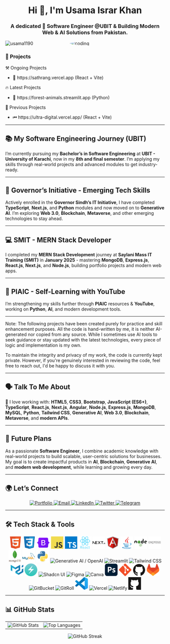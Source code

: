 <h1 align="center">Hi 👋, I'm Usama Israr Khan</h1>
<h3 align="center">A dedicated 🤖 Software Engineer @UBIT & Building Modern Web & AI Solutions from Pakistan.</h3>

<img align="right" style="border-radius: 50%;" width="300px" alt="coding" src="https://github.com/user-attachments/assets/b2e25a22-f4ca-4af3-a294-b33ac7c022c8">

<p align="left">
  <img src="https://komarev.com/ghpvc/?username=usama1190&label=Profile%20views&color=0e75b6&style=flat" alt="usama1190" />
</p>

<h3>🧩 Projects</h3>

<p>⚒️ Ongoing Projects</p>

<ul>
  <li>📌 https://sathrang.vercel.app (React + Vite)</li>
</ul>

<p>🔥 Latest Projects</p>

<ul>
  <li>🔴 https://forest-animals.streamlit.app (Python)</li>
</ul>

<p>🔮 Previous Projects</p>

<ul>
  <li>⏮ https://ultra-digital.vercel.app/ (React + Vite)</li>
</ul>        
          
---     

## 📚 My Software Engineering Journey (UBIT)

I’m currently pursuing my **Bachelor’s in Software Engineering** at **UBIT - University of Karachi**, now in my **8th and final semester**. I’m applying my skills through real-world projects and advanced modules to get industry-ready.

---

## 🚀 Governor’s Initiative - Emerging Tech Skills

Actively enrolled in the **Governor Sindh’s IT Initiative**, I have completed **TypeScript**, **Next.js**, and **Python** modules and now moved on to **Generative AI**. I’m exploring **Web 3.0**, **Blockchain**, **Metaverse**, and other emerging technologies to stay ahead.

---

## 💻 SMIT - MERN Stack Developer

I completed my **MERN Stack Development** journey at **Saylani Mass IT Training (SMIT)** in **January 2025** - mastering **MongoDB**, **Express.js**, **React.js**, **Next.js**, and **Node.js**, building portfolio projects and modern web apps.

---

## 🎥 PIAIC - Self-Learning with YouTube

I’m strengthening my skills further through **PIAIC** resources & **YouTube**, working on **Python**, **AI**, and modern development tools.

---


Note: The following projects have been created purely for practice and skill enhancement purposes. All the code is hand-written by me, it is neither AI-generated nor copied from any source. While I sometimes use AI tools to seek guidance or stay updated with the latest technologies, every piece of logic and implementation is my own.

To maintain the integrity and privacy of my work, the code is currently kept private. However, if you're genuinely interested in reviewing the code, feel free to reach out, I'd be happy to discuss it with you.

---

## 🗣️ Talk To Me About

💬 I love working with: **HTML5**, **CSS3**, **Bootstrap**, **JavaScript (ES6+)**, **TypeScript**, **React.js**, **Next.js**, **Angular**, **Node.js**, **Express.js**, **MongoDB**, **MySQL**, **Python**, **Tailwind CSS**, **Generative AI**, **Web 3.0**, **Blockchain**, **Metaverse**, and **modern APIs**.

---

## 🎯 Future Plans

As a passionate **Software Engineer**, I combine academic knowledge with real-world projects to build scalable, user-centric solutions for businesses. My goal is to create impactful products in **AI**, **Blockchain**, **Generative AI**, and **modern web development**, while learning and growing every day.

---

## 🌍 Let’s Connect

<div align="center">
  <a href="https://usamaisrar1190-portfolio-website.netlify.app/" target="_blank">
    <img src="https://img.shields.io/badge/-Portfolio-0D1117?style=for-the-badge&logo=google-chrome&logoColor=00AFFF" alt="Portfolio">
  </a>
  <a href="mailto:usamaisrar1190@gmail.com" target="_blank">
    <img src="https://img.shields.io/badge/-Email-0D1117?style=for-the-badge&logo=gmail&logoColor=FF5733" alt="Email">
  </a>
  <a href="https://www.linkedin.com/in/usama-israr-khan" target="_blank">
    <img src="https://img.shields.io/badge/-LinkedIn-0D1117?style=for-the-badge&logo=linkedin&logoColor=0A66C2" alt="LinkedIn">
  </a>
  <a href="https://twitter.com/usama-israr-khan" target="_blank">
    <img src="https://img.shields.io/badge/-Twitter-0D1117?style=for-the-badge&logo=twitter&logoColor=1DA1F2" alt="Twitter">
  </a>
  <a href="https://t.me/UsamaIsrarKhan" target="_blank">
    <img src="https://img.shields.io/badge/-Telegram-0D1117?style=for-the-badge&logo=telegram&logoColor=26A5E4" alt="Telegram">
  </a>
</div>

---

## 🛠️ Tech Stack & Tools

<p align="center">
  <!-- Core Web -->
  <img src="https://raw.githubusercontent.com/devicons/devicon/master/icons/html5/html5-original.svg" alt="HTML5" width="40" height="40"/>
  <img src="https://raw.githubusercontent.com/devicons/devicon/master/icons/css3/css3-original.svg" alt="CSS3" width="40" height="40"/>
  <img src="https://raw.githubusercontent.com/devicons/devicon/master/icons/bootstrap/bootstrap-original.svg" alt="Bootstrap" width="40" height="40"/>

  <!-- JavaScript & Frameworks -->
  <img src="https://raw.githubusercontent.com/devicons/devicon/master/icons/javascript/javascript-original.svg" alt="JavaScript" width="40" height="40"/>
  <img src="https://raw.githubusercontent.com/devicons/devicon/master/icons/typescript/typescript-original.svg" alt="TypeScript" width="40" height="40"/>
  <img src="https://raw.githubusercontent.com/devicons/devicon/master/icons/react/react-original-wordmark.svg" alt="React" width="40" height="40"/>
  <img src="https://raw.githubusercontent.com/devicons/devicon/master/icons/nextjs/nextjs-original-wordmark.svg" alt="Next.js" width="40" height="40"/>
  <img src="https://raw.githubusercontent.com/devicons/devicon/master/icons/angularjs/angularjs-original.svg" alt="Angular" width="40" height="40"/>
  <img src="https://raw.githubusercontent.com/devicons/devicon/master/icons/java/java-original.svg" alt="Java" width="40" height="40"/>

  <!-- Backend -->
  <img src="https://raw.githubusercontent.com/devicons/devicon/master/icons/nodejs/nodejs-original-wordmark.svg" alt="Node.js" width="40" height="40"/>
  <img src="https://raw.githubusercontent.com/devicons/devicon/master/icons/express/express-original-wordmark.svg" alt="Express" width="40" height="40"/>
  <img src="https://raw.githubusercontent.com/devicons/devicon/master/icons/mongodb/mongodb-original-wordmark.svg" alt="MongoDB" width="40" height="40"/>
  <img src="https://raw.githubusercontent.com/devicons/devicon/master/icons/mysql/mysql-original-wordmark.svg" alt="MySQL" width="40" height="40"/>

  <!-- Python & AI -->
  <img src="https://raw.githubusercontent.com/devicons/devicon/master/icons/python/python-original.svg" alt="Python" width="40" height="40"/>
  <img src="https://cdn.worldvectorlogo.com/logos/openai-2.svg" alt="Generative AI / OpenAI" width="40" height="40"/>
  <img src="https://streamlit.io/images/brand/streamlit-mark-color.png" alt="Streamlit" width="40" height="40"/>

  <!-- Styling & UI -->
  <img src="https://www.vectorlogo.zone/logos/tailwindcss/tailwindcss-icon.svg" alt="Tailwind CSS" width="40" height="40"/>
  <img src="https://raw.githubusercontent.com/devicons/devicon/master/icons/materialui/materialui-original.svg" alt="Material UI" width="40" height="40"/>
  <img src="https://raw.githubusercontent.com/chakra-ui/chakra-ui/main/logo/logomark-colored.svg" alt="Chakra UI" width="40" height="40"/>
  <img src="https://avatars.githubusercontent.com/u/139895814?s=200&v=4" alt="Shadcn UI" width="40" height="40"/>

  <!-- Design -->
  <img src="https://upload.wikimedia.org/wikipedia/commons/3/33/Figma-logo.svg" alt="Figma" width="40" height="40"/>
  <img src="https://cdn.worldvectorlogo.com/logos/canva-1.svg" alt="Canva" width="40" height="40"/>
  <img src="https://raw.githubusercontent.com/devicons/devicon/master/icons/photoshop/photoshop-plain.svg" alt="Photoshop" width="40" height="40"/>

  <!-- Tools -->
  <img src="https://raw.githubusercontent.com/devicons/devicon/master/icons/git/git-original.svg" alt="Git" width="40" height="40"/>
  <img src="https://raw.githubusercontent.com/devicons/devicon/master/icons/github/github-original.svg" alt="GitHub" width="40" height="40"/>
  <img src="https://raw.githubusercontent.com/devicons/devicon/master/icons/gitlab/gitlab-original.svg" alt="GitLab" width="40" height="40"/>
  <img src="https://gitbucket.github.io/gitbucket/assets/images/gitbucket.png" alt="GitBucket" width="40" height="40"/>
  <img src="https://avatars.githubusercontent.com/u/120416053?s=200&v=4" alt="GitRoll" width="40" height="40"/>
  <img src="https://raw.githubusercontent.com/devicons/devicon/master/icons/vscode/vscode-original.svg" alt="VS Code" width="40" height="40"/>

  <!-- Deployment -->
  <img src="https://www.svgrepo.com/show/327408/logo-vercel.svg" alt="Vercel" width="40" height="40"/>
  <img src="https://www.vectorlogo.zone/logos/netlify/netlify-icon.svg" alt="Netlify" width="40" height="40"/>
  <img src="https://raw.githubusercontent.com/edent/SuperTinyIcons/master/images/svg/github.svg" alt="GitHub Pages" width="40" height="40"/>
</p>


---

## 📊 GitHub Stats

<table align="center">
  <tr>
    <td>
      <img src="https://github-readme-stats.vercel.app/api?username=usamaisrardev&show_icons=true&theme=radical" alt="GitHub Stats" />
    </td>
    <td>
      <img src="https://github-readme-stats.vercel.app/api/top-langs?username=usamaisrardev&show_icons=true&locale=en&layout=compact&theme=radical" alt="Top Languages" />
    </td>
  </tr>
</table>

<p align="center">
  <img src="https://github-readme-streak-stats.herokuapp.com/?user=usamaisrardev&theme=radical" alt="GitHub Streak" />
</p>










